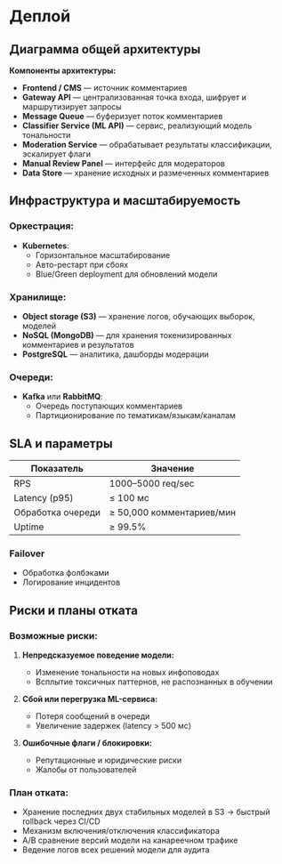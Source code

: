 # Деплой

## Диаграмма общей архитектуры

**Компоненты архитектуры:**
- **Frontend / CMS** — источник комментариев
- **Gateway API** — централизованная точка входа, шифрует и маршрутизирует запросы
- **Message Queue** — буферизует поток комментариев
- **Classifier Service (ML API)** — сервис, реализующий модель тональности
- **Moderation Service** — обрабатывает результаты классификации, эскалирует флаги
- **Manual Review Panel** — интерфейс для модераторов
- **Data Store** — хранение исходных и размеченных комментариев

## Инфраструктура и масштабируемость

### Оркестрация:
- **Kubernetes**:
  - Горизонтальное масштабирование
  - Авто-рестарт при сбоях
  - Blue/Green deployment для обновлений модели

### Хранилище:
- **Object storage (S3)** — хранение логов, обучающих выборок, моделей
- **NoSQL (MongoDB)** — для хранения токенизированных комментариев и результатов
- **PostgreSQL** — аналитика, дашборды модерации

### Очереди:
- **Kafka** или **RabbitMQ**:
  - Очередь поступающих комментариев
  - Партиционирование по тематикам/языкам/каналам

## SLA и параметры

| Показатель         | Значение                  |
|--------------------|---------------------------|
| RPS                | 1000–5000 req/sec         |
| Latency (p95)      | ≤ 100 мс                  |
| Обработка очереди  | ≥ 50,000 комментариев/мин |
| Uptime             | ≥ 99.5%                   |

### Failover
- Обработка фолбэками
- Логирование инцидентов

## Риски и планы отката

### Возможные риски:
1. **Непредсказуемое поведение модели:**
   - Изменение тональности на новых инфоповодах
   - Всплытие токсичных паттернов, не распознанных в обучении

2. **Сбой или перегрузка ML-сервиса:**
   - Потеря сообщений в очереди
   - Увеличение задержек (latency > 500 мс)

3. **Ошибочные флаги / блокировки:**
   - Репутационные и юридические риски
   - Жалобы от пользователей

### План отката:
- Хранение последних двух стабильных моделей в S3 → быстрый rollback через CI/CD
- Механизм включения/отключения классификатора
- A/B сравнение версий модели на канареечном трафике
- Ведение логов всех решений модели для аудита


